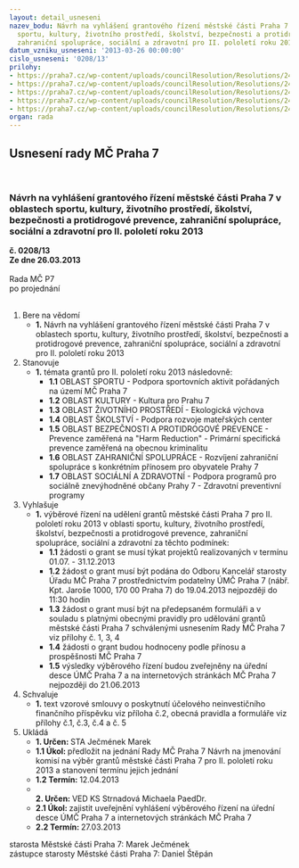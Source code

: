 ```yaml
---
layout: detail_usneseni
nazev_bodu: Návrh na vyhlášení grantového řízení městské části Praha 7 v oblastech
  sportu, kultury, životního prostředí, školství, bezpečnosti a protidrogové prevence,
  zahraniční spolupráce, sociální a zdravotní pro II. pololetí roku 2013
datum_vzniku_usneseni: '2013-03-26 00:00:00'
cislo_usneseni: '0208/13'
prilohy:
- https://praha7.cz/wp-content/uploads/councilResolution/Resolutions/24173/17-13-grantova_pravdila_2013_aktualizace.doc
- https://praha7.cz/wp-content/uploads/councilResolution/Resolutions/24173/17-13-grantova_smlouva_2013_vzor.doc
- https://praha7.cz/wp-content/uploads/councilResolution/Resolutions/24173/17-13-zadost_o_grant_fo.doc
- https://praha7.cz/wp-content/uploads/councilResolution/Resolutions/24173/17-13-zadost_o_grant_po.doc
- https://praha7.cz/wp-content/uploads/councilResolution/Resolutions/24173/17-13-vyuctovani_grantu_2013.doc
organ: rada
---
```

<div id="ucUsn_pList" class="usn">
	<span><h2>Usnesení rady MČ Praha 7 </h2>
<br></span><div class="standBody">
<span><h3>Návrh na vyhlášení grantového řízení městské části Praha 7 v oblastech sportu, kultury, životního prostředí, školství, bezpečnosti a protidrogové prevence, zahraniční spolupráce, sociální a zdravotní pro II. pololetí roku 2013</h3></span><div class="center">
		<strong>č. 0208/13</strong><br>
	</div>
<div class="center">
		<strong>Ze dne 26.03.2013</strong><br><br>
	</div>Rada MČ P7<br> po projednání<br><br><ol>
<li>Bere na vědomí<ul><li>
<strong>1.</strong> Návrh na vyhlášení grantového řízení městské části Praha 7 v oblastech sportu, kultury, životního prostředí, školství, bezpečnosti a protidrogové prevence, zahraniční spolupráce, sociální a zdravotní pro II. pololetí roku 2013</li></ul>
</li>
<li>Stanovuje<ul><li>
<strong>1.</strong> témata grantů pro II. pololetí roku 2013 následovně:<ul>
<li>
<strong>1.1</strong> OBLAST SPORTU - Podpora sportovních aktivit pořádaných na území MČ Praha 7</li>
<li>
<strong>1.2</strong> OBLAST KULTURY - Kultura pro Prahu 7</li>
<li>
<strong>1.3</strong> OBLAST ŽIVOTNÍHO PROSTŘEDÍ - Ekologická výchova</li>
<li>
<strong>1.4</strong> OBLAST ŠKOLSTVÍ - Podpora rozvoje mateřských center</li>
<li>
<strong>1.5</strong> OBLAST BEZPEČNOSTI A PROTIDROGOVÉ PREVENCE - Prevence zaměřená na "Harm Reduction" - Primární specifická prevence zaměřená na obecnou kriminalitu</li>
<li>
<strong>1.6</strong> OBLAST ZAHRANIČNÍ SPOLUPRÁCE - Rozvíjení zahraniční spolupráce s konkrétním přínosem pro obyvatele Prahy 7</li>
<li>
<strong>1.7</strong> OBLAST SOCIÁLNÍ A ZDRAVOTNÍ - Podpora programů pro sociálně znevýhodněné občany Prahy 7 - Zdravotní preventivní programy</li>
</ul>
</li></ul>
</li>
<li>Vyhlašuje<ul><li>
<strong>1.</strong> výběrové řízení na udělení grantů městské části Praha 7 pro II. pololetí roku 2013 v oblasti sportu, kultury, životního prostředí, školství, bezpečnosti a protidrogové prevence, zahraniční spolupráce, sociální a zdravotní za těchto podmínek:<ul>
<li>
<strong>1.1</strong> žádosti o grant se musí týkat projektů realizovaných v termínu 01.07. - 31.12.2013</li>
<li>
<strong>1.2</strong> žádost o grant musí být podána do Odboru Kancelář starosty Úřadu MČ Praha 7 prostřednictvím podatelny ÚMČ Praha 7 (nábř. Kpt. Jaroše 1000, 170 00 Praha 7) do 19.04.2013 nejpozději do 11:30 hodin</li>
<li>
<strong>1.3</strong> žádost o grant musí být na předepsaném formuláři a v souladu s platnými obecnými pravidly pro udělování grantů městské části Praha 7 schválenými usnesením Rady MČ Praha 7 viz přílohy č. 1, 3, 4</li>
<li>
<strong>1.4</strong> žádosti o grant budou hodnoceny podle přínosu a prospěšnosti MČ Praha 7</li>
<li>
<strong>1.5</strong> výsledky výběrového řízení budou zveřejněny na úřední desce ÚMČ Praha 7 a na internetových stránkách MČ Praha 7 nejpozději do 21.06.2013</li>
</ul>
</li></ul>
</li>
<li>Schvaluje<ul><li>
<strong>1.</strong> text vzorové smlouvy o poskytnutí účelového neinvestičního finančního příspěvku viz příloha č.2, obecná pravidla a formuláře viz přílohy č.1, č.3, č.4 a č. 5</li></ul>
</li>
<li>Ukládá<ul>
<li>
<strong>1. Určen: </strong>STA Ječmének Marek</li>
<li>
<strong>1.1 Úkol: </strong>předložit na jednání Rady MČ Praha 7 Návrh na jmenování komisí na výběr grantů městské části Praha 7 pro II. pololetí roku 2013 a stanovení termínu jejich jednání</li>
<li>
<strong>1.2 Termín: </strong>12.04.2013</li>
<li>
<strong><br>2. Určen: </strong>VED KS Strnadová Michaela PaedDr.</li>
<li>
<strong>2.1 Úkol: </strong>zajistit uveřejnění vyhlášení výběrového řízení na úřední desce ÚMČ  Praha 7 a internetových stránkách MČ Praha 7</li>
<li>
<strong>2.2 Termín: </strong>27.03.2013</li>
</ul>
</li>
</ol>starosta Městské části Praha 7: Marek Ječmének<br>zástupce starosty Městské části Praha 7: Daniel Štěpán 
</div>
</div>